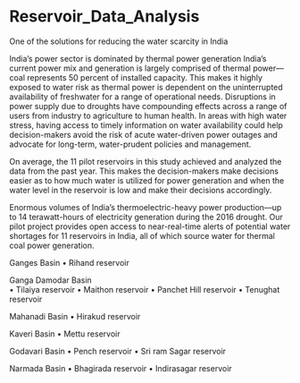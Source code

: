 # Reservoir_Data_Analysis
One of the solutions for reducing the water scarcity in India

India’s power sector is dominated by thermal power generation India’s current power mix and generation is largely comprised of thermal power—coal represents 50 percent of installed capacity. This makes it highly exposed to water risk as thermal power is dependent on the uninterrupted availability of freshwater for a range of operational needs. Disruptions in power supply due to droughts have compounding effects across a range of users from industry to agriculture to human health. In areas with high water stress, having access to timely information on water availability could help decision-makers avoid the risk of acute water-driven power outages and advocate for long-term, water-prudent policies and management. 

On average, the 11 pilot reservoirs in this study achieved and analyzed the data from the past year. This makes the decision-makers  make decisions easier as to how much water is utilized for power generation and when the water level in the reservoir  is low and make their decisions accordingly. 

Enormous volumes of India’s thermoelectric-heavy power production—up to 14 terawatt-hours of electricity generation during the 2016 drought.
Our pilot project provides open access to near-real-time alerts of potential water shortages for 11 reservoirs in India, all of which source water for thermal coal power generation. 


Ganges Basin
•	Rihand reservoir

Ganga Damodar Basin  
•	Tilaiya reservoir
•	Maithon reservoir
•	Panchet Hill reservoir
•	Tenughat reservoir

Mahanadi Basin
•	Hirakud reservoir

Kaveri Basin
•	Mettu reservoir

Godavari Basin
•	Pench reservoir
•	Sri ram Sagar  reservoir

Narmada Basin
•	Bhagirada  reservoir
•	Indirasagar reservoir
